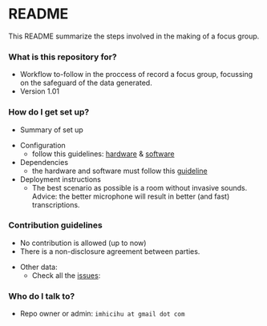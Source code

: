 # README #

This README summarize the steps involved in the making of a focus group. 

### What is this repository for? ###

* Workflow to-follow in the proccess of record a focus group, focussing on the safeguard of the data generated.
* Version 1.01

### How do I get set up? ###

* Summary of set up
+ Configuration
    * follow this guidelines: [hardware](https://bitbucket.org/imhicihu/focus-group-2016/issues/11/workflow-hardware-involved) & [software](https://bitbucket.org/imhicihu/focus-group-2016/issues/12/workflow-software-involved)
+ Dependencies
    * the hardware and software must follow this [guideline](https://bitbucket.org/imhicihu/focus-group-2016/src/017b01e546b45f338751da5b97a1435e95221ec5/Procedures.md?at=default&fileviewer=file-view-default)
+ Deployment instructions
    * The best scenario as possible is a room without invasive sounds. Advice: the better microphone will result in better (and fast) transcriptions. 

### Contribution guidelines ###

* No contribution is allowed (up to now)
* There is a non-disclosure agreement between parties.
+ Other data:
    * Check all the [issues](https://bitbucket.org/imhicihu/focus-group-2016/issues):

### Who do I talk to? ###

* Repo owner or admin: `imhicihu at gmail dot com`